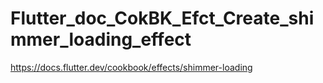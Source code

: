 # Flutter_doc_CokBK_Efct_Create_shimmer_loading_effect
 https://docs.flutter.dev/cookbook/effects/shimmer-loading
